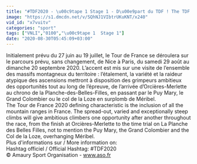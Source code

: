 ```yaml
---
title: "#TDF2020 - \u00c9tape 1 Stage 1 - D\u00e9part du TDF ! The TDF starts !"
image: "https://s1.dmcdn.net/v/SQhNJ1VIbtrUKuKNT/x240"
vid_id: "x7vuitv"
categories: "sport"
tags: ["VNLI","0100","\u00c9tape 1  Stage 1"]
date: "2020-08-30T05:45:09+03:00"
---
```

Initialement prévu du 27 juin au 19 juillet, le Tour de France se déroulera sur le parcours prévu, sans changement, de Nice à Paris, du samedi 29 août au dimanche 20 septembre 2020. L’accent est mis sur une visite de l’ensemble des massifs montagneux du territoire : l’étalement, la variété et la raideur atypique des ascensions mettront à disposition des grimpeurs ambitieux des opportunités tout au long de l’épreuve, de l’arrivée d’Orcières-Merlette au chrono de la Planche-des-Belles-Filles, en passant par le Puy Mary, le Grand Colombier ou le col de la Loze en surplomb de Méribel.  <br>The Tour de France 2020 defining characteristic is the inclusion of all the mountain ranges in France. The spread-out, varied and exceptionally steep climbs will give ambitious climbers one opportunity after another throughout the race, from the finish at Orcières-Merlette to the time trial on La Planche des Belles Filles, not to mention the Puy Mary, the Grand Colombier and the Col de la Loze, overhanging Méribel.  <br>Plus d'informations sur / More information on:  <br>Hashtag officiel / Official Hashtag: #TDF2020  <br>© Amaury Sport Organisation - www.aso.fr
